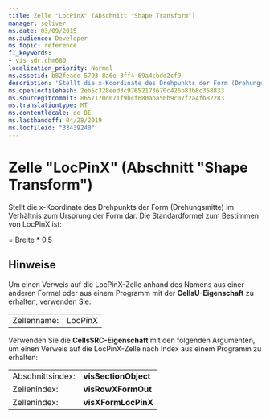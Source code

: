 ```yaml
---
title: Zelle "LocPinX" (Abschnitt "Shape Transform")
manager: soliver
ms.date: 03/09/2015
ms.audience: Developer
ms.topic: reference
f1_keywords:
- vis_sdr.chm680
localization_priority: Normal
ms.assetid: b82feade-5793-8a6e-3ff4-69a4cbdd2cf9
description: 'Stellt die x-Koordinate des Drehpunkts der Form (Drehungsmitte) im Verhältnis zum Ursprung der Form dar. Die Standardformel zum Bestimmen von LocPinX ist:'
ms.openlocfilehash: 2eb5c328eed3c97652173670c426b83b8c358833
ms.sourcegitcommit: 8657170d071f9bcf680aba50b9c07f2a4fb82283
ms.translationtype: MT
ms.contentlocale: de-DE
ms.lasthandoff: 04/28/2019
ms.locfileid: "33439240"
---
```

# <a name="locpinx-cell-shape-transform-section"></a>Zelle "LocPinX" (Abschnitt "Shape Transform")

Stellt  die x-Koordinate des Drehpunkts der Form (Drehungsmitte) im Verhältnis zum Ursprung der Form dar. Die Standardformel zum Bestimmen von LocPinX ist: 
  
= Breite \* 0,5
  
## <a name="remarks"></a>Hinweise

Um einen Verweis auf die LocPinX-Zelle anhand des Namens aus einer anderen Formel oder aus einem Programm mit der **CellsU-Eigenschaft** zu erhalten, verwenden Sie: 
  
|||
|:-----|:-----|
| Zellenname:  <br/> | LocPinX  <br/> |
   
Verwenden Sie die **CellsSRC-Eigenschaft** mit den folgenden Argumenten, um einen Verweis auf die LocPinX-Zelle nach Index aus einem Programm zu erhalten: 
  
|||
|:-----|:-----|
| Abschnittsindex:  <br/> |**visSectionObject** <br/> |
| Zeilenindex:  <br/> |**visRowXFormOut** <br/> |
| Zellenindex:  <br/> |**visXFormLocPinX** <br/> |
   


